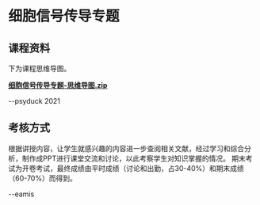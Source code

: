 # 细胞信号传导专题

## 课程资料

下为课程思维导图。

**[细胞信号传导专题-思维导图.zip](./src/细胞信号传导专题-思维导图.zip)**

--psyduck 2021

## 考核方式

根据讲授内容，让学生就感兴趣的内容进一步查阅相关文献，经过学习和综合分析，制作成PPT进行课堂交流和讨论，以此考察学生对知识掌握的情况。 期末考试为开卷考试，最终成绩由平时成绩（讨论和出勤，占30-40%）和期末成绩（60-70%）而得到。

--eamis
